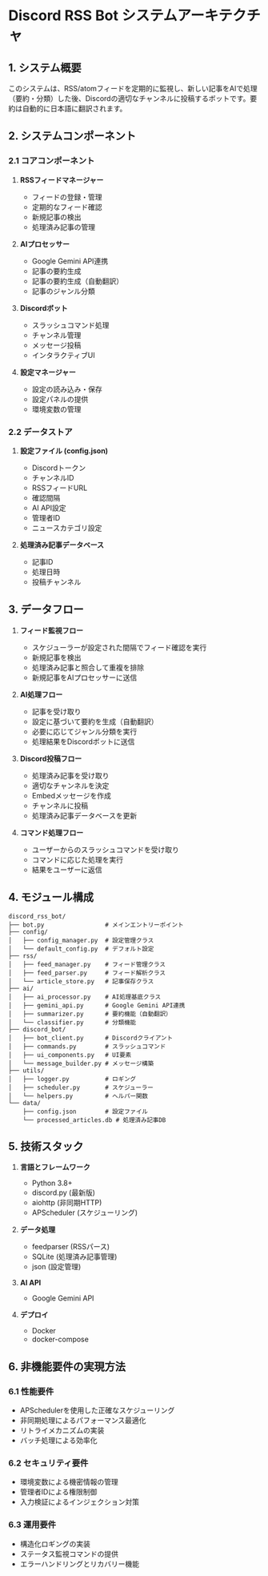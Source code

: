 # Discord RSS Bot システムアーキテクチャ

## 1. システム概要

このシステムは、RSS/atomフィードを定期的に監視し、新しい記事をAIで処理（要約・分類）した後、Discordの適切なチャンネルに投稿するボットです。要約は自動的に日本語に翻訳されます。

## 2. システムコンポーネント

### 2.1 コアコンポーネント

1. **RSSフィードマネージャー**
   - フィードの登録・管理
   - 定期的なフィード確認
   - 新規記事の検出
   - 処理済み記事の管理

2. **AIプロセッサー**
   - Google Gemini API連携
   - 記事の要約生成
   - 記事の要約生成（自動翻訳）
   - 記事のジャンル分類

3. **Discordボット**
   - スラッシュコマンド処理
   - チャンネル管理
   - メッセージ投稿
   - インタラクティブUI

4. **設定マネージャー**
   - 設定の読み込み・保存
   - 設定パネルの提供
   - 環境変数の管理

### 2.2 データストア

1. **設定ファイル (config.json)**
   - Discordトークン
   - チャンネルID
   - RSSフィードURL
   - 確認間隔
   - AI API設定
   - 管理者ID
   - ニュースカテゴリ設定

2. **処理済み記事データベース**
   - 記事ID
   - 処理日時
   - 投稿チャンネル

## 3. データフロー

1. **フィード監視フロー**
   - スケジューラーが設定された間隔でフィード確認を実行
   - 新規記事を検出
   - 処理済み記事と照合して重複を排除
   - 新規記事をAIプロセッサーに送信

2. **AI処理フロー**
   - 記事を受け取り
   - 設定に基づいて要約を生成（自動翻訳）
   - 必要に応じてジャンル分類を実行
   - 処理結果をDiscordボットに送信

3. **Discord投稿フロー**
   - 処理済み記事を受け取り
   - 適切なチャンネルを決定
   - Embedメッセージを作成
   - チャンネルに投稿
   - 処理済み記事データベースを更新

4. **コマンド処理フロー**
   - ユーザーからのスラッシュコマンドを受け取り
   - コマンドに応じた処理を実行
   - 結果をユーザーに返信

## 4. モジュール構成

```
discord_rss_bot/
├── bot.py                 # メインエントリーポイント
├── config/
│   ├── config_manager.py  # 設定管理クラス
│   └── default_config.py  # デフォルト設定
├── rss/
│   ├── feed_manager.py    # フィード管理クラス
│   ├── feed_parser.py     # フィード解析クラス
│   └── article_store.py   # 記事保存クラス
├── ai/
│   ├── ai_processor.py    # AI処理基底クラス
│   ├── gemini_api.py      # Google Gemini API連携
│   ├── summarizer.py      # 要約機能（自動翻訳）
│   └── classifier.py      # 分類機能
├── discord_bot/
│   ├── bot_client.py      # Discordクライアント
│   ├── commands.py        # スラッシュコマンド
│   ├── ui_components.py   # UI要素
│   └── message_builder.py # メッセージ構築
├── utils/
│   ├── logger.py          # ロギング
│   ├── scheduler.py       # スケジューラー
│   └── helpers.py         # ヘルパー関数
└── data/
    ├── config.json        # 設定ファイル
    └── processed_articles.db # 処理済み記事DB
```

## 5. 技術スタック

1. **言語とフレームワーク**
   - Python 3.8+
   - discord.py (最新版)
   - aiohttp (非同期HTTP)
   - APScheduler (スケジューリング)

2. **データ処理**
   - feedparser (RSSパース)
   - SQLite (処理済み記事管理)
   - json (設定管理)

3. **AI API**
   - Google Gemini API

4. **デプロイ**
   - Docker
   - docker-compose

## 6. 非機能要件の実現方法

### 6.1 性能要件

- APSchedulerを使用した正確なスケジューリング
- 非同期処理によるパフォーマンス最適化
- リトライメカニズムの実装
- バッチ処理による効率化

### 6.2 セキュリティ要件

- 環境変数による機密情報の管理
- 管理者IDによる権限制御
- 入力検証によるインジェクション対策

### 6.3 運用要件

- 構造化ロギングの実装
- ステータス監視コマンドの提供
- エラーハンドリングとリカバリー機能

